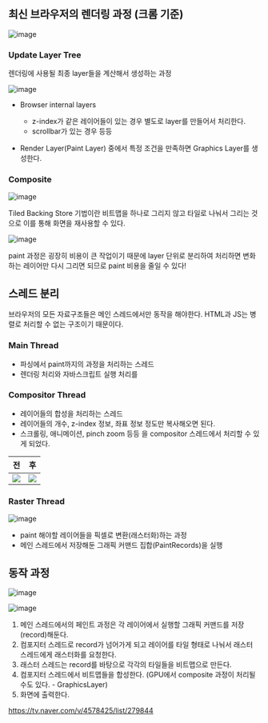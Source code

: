 ## 최신 브라우저의 렌더링 과정 (크롬 기준)

![image](https://user-images.githubusercontent.com/62097867/215323544-852baac7-aad3-47ff-94a1-32a2f4eccd86.png)

### Update Layer Tree

렌더링에 사용될 최종 layer들을 계산해서 생성하는 과정

![image](https://user-images.githubusercontent.com/62097867/215323698-acfdb000-9d65-402c-94ec-64cb1df0f353.png)

- Browser internal layers

  - z-index가 같은 레이어들이 있는 경우 별도로 layer를 만들어서 처리한다.
  - scrollbar가 있는 경우 등등

- Render Layer(Paint Layer) 중에서 특정 조건을 만족하면 Graphics Layer를 생성한다.

### Composite

![image](https://user-images.githubusercontent.com/62097867/215324344-76b869c6-1689-4a6b-960a-1c1f04be52eb.png)

Tiled Backing Store 기법이란 비트맵을 하나로 그리지 않고 타일로 나눠서 그리는 것으로 이를 통해 화면을 재사용할 수 있다.

![image](https://user-images.githubusercontent.com/62097867/215345205-0f8bc3fa-f371-4a82-88b5-d3a846633994.png)

paint 과정은 굉장히 비용이 큰 작업이기 때문에 layer 단위로 분리하여 처리하면 변화하는 레이어만 다시 그리면 되므로 paint 비용을 줄일 수 있다!

## 스레드 분리

브라우저의 모든 자료구조들은 메인 스레드에서만 동작을 해야한다.
HTML과 JS는 병렬로 처리할 수 없는 구조이기 때문이다.

### Main Thread

- 파싱에서 paint까지의 과정을 처리하는 스레드
- 렌더링 처리와 자바스크립트 실행 처리를

### Compositor Thread

- 레이어들의 합성을 처리하는 스레드
- 레이어들의 개수, z-index 정보, 좌표 정보 정도만 복사해오면 된다.
- 스크롤링, 애니메이션, pinch zoom 등등 을 compositor 스레드에서 처리할 수 있게 되었다.

| 전 | 후 |
| --- | --- |
| <img src="https://user-images.githubusercontent.com/62097867/215325333-5fc67415-cc70-44b6-91eb-e741e750e672.png" /> | <img src="https://user-images.githubusercontent.com/62097867/215325362-56697a01-12d1-4dd4-92cc-3a98250a2a88.png" /> |

### Raster Thread

![image](https://user-images.githubusercontent.com/62097867/215325542-621a5ec6-dd85-49f4-9b6f-ad21f5dce9ed.png)

- paint 해야할 레이어들을 픽셀로 변환(래스터화)하는 과정
- 메인 스레드에서 저장해둔 그래픽 커맨드 집합(PaintRecords)을 실행

## 동작 과정

![image](https://user-images.githubusercontent.com/62097867/215329200-b273137d-3cc1-4ccf-9a00-f0a42bb10b1b.png)

![image](https://user-images.githubusercontent.com/62097867/215326064-0b4ea8a9-2b9c-4281-99e1-657498981e82.png)

1. 메인 스레드에서의 페인트 과정은 각 레이어에서 실행할 그래픽 커맨드를 저장(record)해둔다.
2. 컴포지터 스레드로 record가 넘어가게 되고 레이어를 타일 형태로 나눠서 래스터 스레드에게 래스터화를 요청한다.
3. 래스터 스레드는 record를 바탕으로 각각의 타일들을 비트맵으로 만든다.
4. 컴포지터 스레드에서 비트맵들을 합성한다. (GPU에서 composite 과정이 처리될 수도 있다. - GraphicsLayer)
5. 화면에 출력한다.

https://tv.naver.com/v/4578425/list/279844
